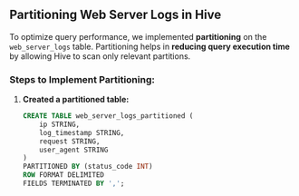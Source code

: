 ## Partitioning Web Server Logs in Hive

To optimize query performance, we implemented **partitioning** on the `web_server_logs` table. 
Partitioning helps in **reducing query execution time** by allowing Hive to scan only relevant partitions.

### Steps to Implement Partitioning:

1. **Created a partitioned table:**
   ```sql
   CREATE TABLE web_server_logs_partitioned (
       ip STRING,
       log_timestamp STRING,
       request STRING,
       user_agent STRING
   )
   PARTITIONED BY (status_code INT)
   ROW FORMAT DELIMITED
   FIELDS TERMINATED BY ',';
